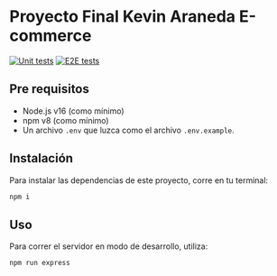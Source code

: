 # Proyecto Final Kevin Araneda E-commerce

[![Unit tests](https://github.com/IronGreenK/e-commerce/actions/workflows/unit-test.yml/badge.svg)](https://github.com/IronGreenK/e-commerce/actions/workflows/unit-test.yml)
[![E2E tests](https://github.com/IronGreenK/e-commerce/actions/workflows/e2e-test.yml/badge.svg)](https://github.com/IronGreenK/e-commerce/actions/workflows/e2e-test.yml)

## Pre requisitos

- Node.js v16 (como mínimo)
- npm v8 (como mínimo)
- Un archivo `.env` que luzca como el archivo `.env.example`.

## Instalación

Para instalar las dependencias de este proyecto, corre en tu terminal:

```bash
npm i
```

## Uso

Para correr el servidor en modo de desarrollo, utiliza:
```bash
npm run express
```
